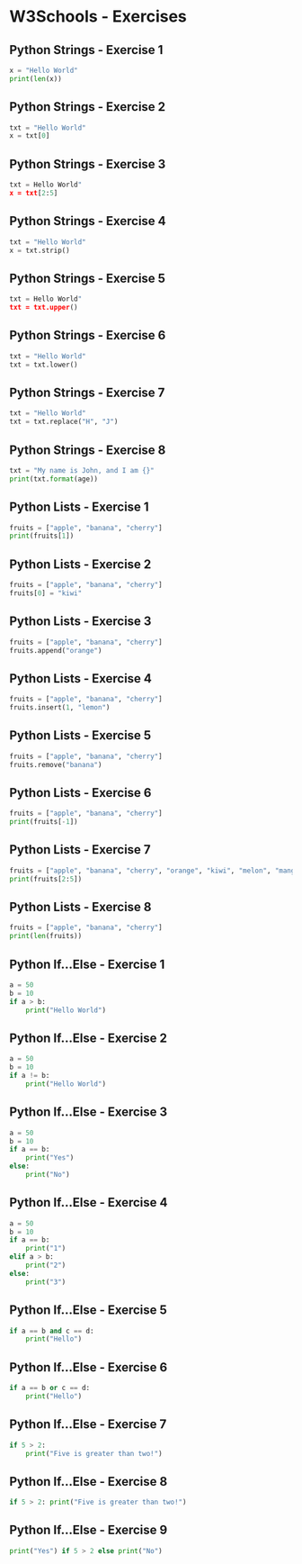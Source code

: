 # W3Schools - Exercises
## Python Strings - Exercise 1
```python
x = "Hello World"
print(len(x))
```

## Python Strings - Exercise 2
```python
txt = "Hello World"
x = txt[0]
```

## Python Strings - Exercise 3
```python
txt = Hello World"
x = txt[2:5]
```

## Python Strings - Exercise 4
```python
txt = "Hello World"
x = txt.strip()
```

## Python Strings - Exercise 5
```python
txt = Hello World"
txt = txt.upper()
```

## Python Strings - Exercise 6
```python
txt = "Hello World"
txt = txt.lower()
```

## Python Strings - Exercise 7
```python
txt = "Hello World"
txt = txt.replace("H", "J")
```

## Python Strings - Exercise 8
```python
txt = "My name is John, and I am {}"
print(txt.format(age))
```

## Python Lists - Exercise 1
```python
fruits = ["apple", "banana", "cherry"]
print(fruits[1])
```

## Python Lists - Exercise 2
```python
fruits = ["apple", "banana", "cherry"]
fruits[0] = "kiwi"
```

## Python Lists - Exercise 3
```python
fruits = ["apple", "banana", "cherry"]
fruits.append("orange")
```

## Python Lists - Exercise 4
```python
fruits = ["apple", "banana", "cherry"]
fruits.insert(1, "lemon")
```

## Python Lists - Exercise 5
```python
fruits = ["apple", "banana", "cherry"]
fruits.remove("banana")
```

## Python Lists - Exercise 6
```python
fruits = ["apple", "banana", "cherry"]
print(fruits[-1])
```

## Python Lists - Exercise 7
```python
fruits = ["apple", "banana", "cherry", "orange", "kiwi", "melon", "mango"]
print(fruits[2:5])
```

## Python Lists - Exercise 8
```python
fruits = ["apple", "banana", "cherry"]
print(len(fruits))
```

## Python If...Else - Exercise 1
```python
a = 50
b = 10
if a > b:
	print("Hello World")
```

## Python If...Else - Exercise 2
```python
a = 50
b = 10
if a != b:
	print("Hello World")
```

## Python If...Else - Exercise 3
```python
a = 50
b = 10
if a == b:
	print("Yes")
else:
	print("No")
```
## Python If...Else - Exercise 4
```python
a = 50
b = 10
if a == b:
	print("1")
elif a > b:
	print("2")
else:	
	print("3")
```

## Python If...Else - Exercise 5
```python
if a == b and c == d:
	print("Hello")
```

## Python If...Else - Exercise 6
```python
if a == b or c == d:
	print("Hello")
```
## Python If...Else - Exercise 7
```python
if 5 > 2:
	print("Five is greater than two!")
```
## Python If...Else - Exercise 8
```python
if 5 > 2: print("Five is greater than two!")
```

## Python If...Else - Exercise 9
```python
print("Yes") if 5 > 2 else print("No")
```
